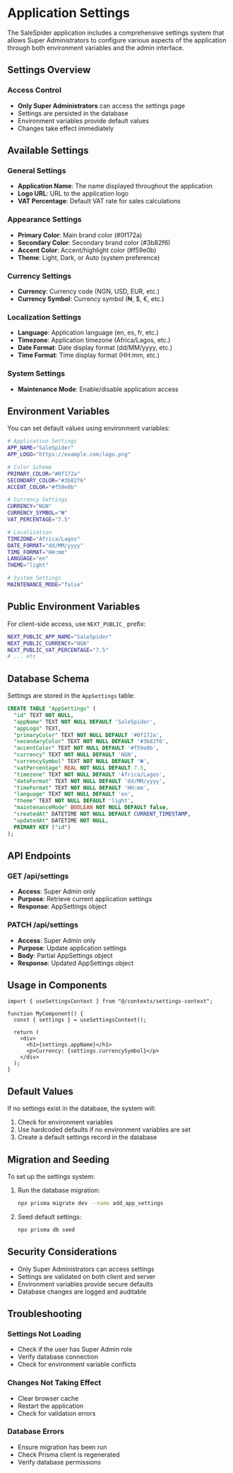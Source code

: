# Application Settings

The SaleSpider application includes a comprehensive settings system that allows Super Administrators to configure various aspects of the application through both environment variables and the admin interface.

## Settings Overview

### Access Control
- **Only Super Administrators** can access the settings page
- Settings are persisted in the database
- Environment variables provide default values
- Changes take effect immediately

## Available Settings

### General Settings
- **Application Name**: The name displayed throughout the application
- **Logo URL**: URL to the application logo
- **VAT Percentage**: Default VAT rate for sales calculations

### Appearance Settings
- **Primary Color**: Main brand color (#0f172a)
- **Secondary Color**: Secondary brand color (#3b82f6)
- **Accent Color**: Accent/highlight color (#f59e0b)
- **Theme**: Light, Dark, or Auto (system preference)

### Currency Settings
- **Currency**: Currency code (NGN, USD, EUR, etc.)
- **Currency Symbol**: Currency symbol (₦, $, €, etc.)

### Localization Settings
- **Language**: Application language (en, es, fr, etc.)
- **Timezone**: Application timezone (Africa/Lagos, etc.)
- **Date Format**: Date display format (dd/MM/yyyy, etc.)
- **Time Format**: Time display format (HH:mm, etc.)

### System Settings
- **Maintenance Mode**: Enable/disable application access

## Environment Variables

You can set default values using environment variables:

```bash
# Application Settings
APP_NAME="SaleSpider"
APP_LOGO="https://example.com/logo.png"

# Color Scheme
PRIMARY_COLOR="#0f172a"
SECONDARY_COLOR="#3b82f6"
ACCENT_COLOR="#f59e0b"

# Currency Settings
CURRENCY="NGN"
CURRENCY_SYMBOL="₦"
VAT_PERCENTAGE="7.5"

# Localization
TIMEZONE="Africa/Lagos"
DATE_FORMAT="dd/MM/yyyy"
TIME_FORMAT="HH:mm"
LANGUAGE="en"
THEME="light"

# System Settings
MAINTENANCE_MODE="false"
```

## Public Environment Variables

For client-side access, use `NEXT_PUBLIC_` prefix:

```bash
NEXT_PUBLIC_APP_NAME="SaleSpider"
NEXT_PUBLIC_CURRENCY="NGN"
NEXT_PUBLIC_VAT_PERCENTAGE="7.5"
# ... etc
```

## Database Schema

Settings are stored in the `AppSettings` table:

```sql
CREATE TABLE "AppSettings" (
  "id" TEXT NOT NULL,
  "appName" TEXT NOT NULL DEFAULT 'SaleSpider',
  "appLogo" TEXT,
  "primaryColor" TEXT NOT NULL DEFAULT '#0f172a',
  "secondaryColor" TEXT NOT NULL DEFAULT '#3b82f6',
  "accentColor" TEXT NOT NULL DEFAULT '#f59e0b',
  "currency" TEXT NOT NULL DEFAULT 'NGN',
  "currencySymbol" TEXT NOT NULL DEFAULT '₦',
  "vatPercentage" REAL NOT NULL DEFAULT 7.5,
  "timezone" TEXT NOT NULL DEFAULT 'Africa/Lagos',
  "dateFormat" TEXT NOT NULL DEFAULT 'dd/MM/yyyy',
  "timeFormat" TEXT NOT NULL DEFAULT 'HH:mm',
  "language" TEXT NOT NULL DEFAULT 'en',
  "theme" TEXT NOT NULL DEFAULT 'light',
  "maintenanceMode" BOOLEAN NOT NULL DEFAULT false,
  "createdAt" DATETIME NOT NULL DEFAULT CURRENT_TIMESTAMP,
  "updatedAt" DATETIME NOT NULL,
  PRIMARY KEY ("id")
);
```

## API Endpoints

### GET /api/settings
- **Access**: Super Admin only
- **Purpose**: Retrieve current application settings
- **Response**: AppSettings object

### PATCH /api/settings
- **Access**: Super Admin only
- **Purpose**: Update application settings
- **Body**: Partial AppSettings object
- **Response**: Updated AppSettings object

## Usage in Components

```tsx
import { useSettingsContext } from "@/contexts/settings-context";

function MyComponent() {
  const { settings } = useSettingsContext();
  
  return (
    <div>
      <h1>{settings.appName}</h1>
      <p>Currency: {settings.currencySymbol}</p>
    </div>
  );
}
```

## Default Values

If no settings exist in the database, the system will:

1. Check for environment variables
2. Use hardcoded defaults if no environment variables are set
3. Create a default settings record in the database

## Migration and Seeding

To set up the settings system:

1. Run the database migration:
   ```bash
   npx prisma migrate dev --name add_app_settings
   ```

2. Seed default settings:
   ```bash
   npx prisma db seed
   ```

## Security Considerations

- Only Super Administrators can access settings
- Settings are validated on both client and server
- Environment variables provide secure defaults
- Database changes are logged and auditable

## Troubleshooting

### Settings Not Loading
- Check if the user has Super Admin role
- Verify database connection
- Check for environment variable conflicts

### Changes Not Taking Effect
- Clear browser cache
- Restart the application
- Check for validation errors

### Database Errors
- Ensure migration has been run
- Check Prisma client is regenerated
- Verify database permissions 